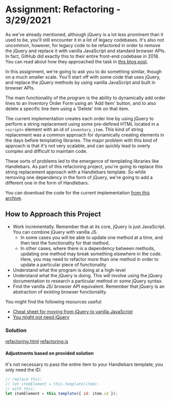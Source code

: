 
# Assignment: Refactoring - 3/29/2021

As we've already mentioned, although jQuery is a lot less prominent than it used to be, you'll still encounter it in a lot of legacy codebases. It's also not uncommon, however, for legacy code to be refactored in order to remove the jQuery and replace it with vanilla JavaScript and standard browser APIs. In fact, GitHub did exactly this to their entire front-end codebase in 2018. You can read about how they approached the task in [this blog post](https://github.blog/2018-09-06-removing-jquery-from-github-frontend/).

In this assignment, we're going to ask you to do something similar, though on a much smaller scale. You'll start off with some code that uses jQuery, and replace the jQuery methods by using vanilla JavaScript and built in browser APIs.

The main functionality of the program is the ability to dynamically add order lines to an Inventory Order Form using an 'Add Item' button, and to also delete a specific line item using a 'Delete' link on that item.

The current implementation creates each order line by using jQuery to perform a string replacement using some pre-defined HTML located in a `<script>` element with an id of `inventory_item`. This kind of string replacement was a common approach for dynamically creating elements in the days before templating libraries. The major problem with this kind of approach is that it's not very scalable, and can quickly lead to overly complex and difficult to maintain code.

These sorts of problems led to the emergence of templating libraries like Handlebars. As part of this refactoring project, you're going to replace this string replacement approach with a Handlebars template. So while removing one dependency in the form of jQuery, we're going to add a different one in the form of Handlebars.

You can download the code for the current implementation [from this archive](https://d3905n0khyu9wc.cloudfront.net/managing_collections/inventory_order_form_start_code.zip).

## How to Approach this Project

* Work incrementally. Remember that at its core, jQuery is just JavaScript. You can combine jQuery with vanilla JS.
  * In some cases you will be able to update one method at a time, and then test the functionality for that method.
  * In other cases, where there is a dependency between methods, updating one method may break something elsewhere in the code. Here, you may need to refactor more than one method in order to update a particular piece of functionality
* Understand what the program is doing at a high-level
* Understand what the jQuery is doing. This will involve using the jQuery documentation to research a particular method or some jQuery syntax.
* Find the vanilla JS/ browser API equivalent. Remember that jQuery is an abstraction of existing browser functionality.

You might find the following resources useful:

* [Cheat sheet for moving from jQuery to vanilla JavaScript](https://tobiasahlin.com/blog/move-from-jquery-to-vanilla-javascript/)
* [You might not need jQuery](http://youmightnotneedjquery.com/)

### Solution

[refactoring.html](refactoring.html)
[refactoring.js](refactoring.js)

#### Adjustments based on provided solution

It's not necessary to pass the entire item to your Handlebars template; you only need the ID:

```javascript
// replace this:
// let itemElement = this.template(item);
// with this:
let itemElement = this.template({ id: item.id });
```
